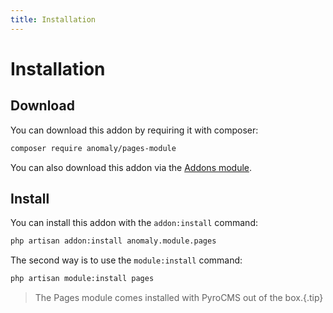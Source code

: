 ```yaml
---
title: Installation
---
```


# Installation

<div class="documentation__toc"></div>

## Download

You can download this addon by requiring it with composer:

```bash
composer require anomaly/pages-module
```

You can also download this addon via the [Addons module](/documentation/addons-module).

## Install

You can install this addon with the `addon:install` command:

```bash
php artisan addon:install anomaly.module.pages
```

The second way is to use the `module:install` command:

```bash
php artisan module:install pages
```

> The Pages module comes installed with PyroCMS out of the box.{.tip}
